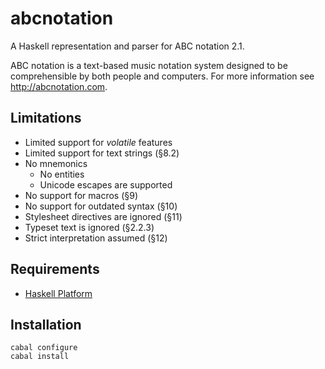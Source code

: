 
# abcnotation

A Haskell representation and parser for ABC notation 2.1.

ABC notation is a text-based music notation system designed to be comprehensible by
both people and computers. For more information see <http://abcnotation.com>.

## Limitations

  * Limited support for *volatile* features
  * Limited support for text strings (§8.2)
  * No mnemonics
    * No entities
    * Unicode escapes are supported
  * No support for macros (§9)
  * No support for outdated syntax (§10)
  * Stylesheet directives are ignored (§11)
  * Typeset text is ignored (§2.2.3)
  * Strict interpretation assumed (§12)


## Requirements

* [Haskell Platform](http://www.haskell.org/platform)

## Installation

    cabal configure
    cabal install
